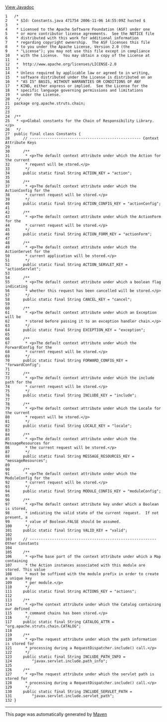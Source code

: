 [View Javadoc](../../../../../apidocs/org/apache/struts/chain/Constants.html.md)


    1   /*
    2    * $Id: Constants.java 471754 2006-11-06 14:55:09Z husted $
    3    *
    4    * Licensed to the Apache Software Foundation (ASF) under one
    5    * or more contributor license agreements.  See the NOTICE file
    6    * distributed with this work for additional information
    7    * regarding copyright ownership.  The ASF licenses this file
    8    * to you under the Apache License, Version 2.0 (the
    9    * "License"); you may not use this file except in compliance
    10   * with the License.  You may obtain a copy of the License at
    11   *
    12   *  http://www.apache.org/licenses/LICENSE-2.0
    13   *
    14   * Unless required by applicable law or agreed to in writing,
    15   * software distributed under the License is distributed on an
    16   * "AS IS" BASIS, WITHOUT WARRANTIES OR CONDITIONS OF ANY
    17   * KIND, either express or implied.  See the License for the
    18   * specific language governing permissions and limitations
    19   * under the License.
    20   */
    21  package org.apache.struts.chain;
    22  
    23  
    24  /**
    25   * <p>Global constants for the Chain of Responsibility Library.</p>
    26   */
    27  public final class Constants {
    28      // -------------------------------------------------- Context Attribute Keys
    29  
    30      /**
    31       * <p>The default context attribute under which the Action for the current
    32       * request will be stored.</p>
    33       */
    34      public static final String ACTION_KEY = "action";
    35  
    36      /**
    37       * <p>The default context attribute under which the ActionConfig for the
    38       * current request will be stored.</p>
    39       */
    40      public static final String ACTION_CONFIG_KEY = "actionConfig";
    41  
    42      /**
    43       * <p>The default context attribute under which the ActionForm for the
    44       * current request will be stored.</p>
    45       */
    46      public static final String ACTION_FORM_KEY = "actionForm";
    47  
    48      /**
    49       * <p>The default context attribute under which the ActionServet for the
    50       * current application will be stored.</p>
    51       */
    52      public static final String ACTION_SERVLET_KEY = "actionServlet";
    53  
    54      /**
    55       * <p>The default context attribute under which a boolean flag indicating
    56       * whether this request has been cancelled will be stored.</p>
    57       */
    58      public static final String CANCEL_KEY = "cancel";
    59  
    60      /**
    61       * <p>The default context attribute under which an Exception will be
    62       * stored before passing it to an exception handler chain.</p>
    63       */
    64      public static final String EXCEPTION_KEY = "exception";
    65  
    66      /**
    67       * <p>The default context attribute under which the ForwardConfig for the
    68       * current request will be stored.</p>
    69       */
    70      public static final String FORWARD_CONFIG_KEY = "forwardConfig";
    71  
    72      /**
    73       * <p>The default context attribute under which the include path for the
    74       * current request will be stored.</p>
    75       */
    76      public static final String INCLUDE_KEY = "include";
    77  
    78      /**
    79       * <p>The default context attribute under which the Locale for the current
    80       * request will be stored.</p>
    81       */
    82      public static final String LOCALE_KEY = "locale";
    83  
    84      /**
    85       * <p>The default context attribute under which the MessageResources for
    86       * the current request will be stored.</p>
    87       */
    88      public static final String MESSAGE_RESOURCES_KEY = "messageResources";
    89  
    90      /**
    91       * <p>The default context attribute under which the ModuleConfig for the
    92       * current request will be stored.</p>
    93       */
    94      public static final String MODULE_CONFIG_KEY = "moduleConfig";
    95  
    96      /**
    97       * <p>The default context attribute key under which a Boolean is stored,
    98       * indicating the valid state of the current request.  If not present, a
    99       * value of Boolean.FALSE should be assumed.
    100      */
    101     public static final String VALID_KEY = "valid";
    102 
    103     // --------------------------------------------------------- Other Constants
    104 
    105     /**
    106      * <p>The base part of the context attribute under which a Map containing
    107      * the Action instances associated with this module are stored. This value
    108      * must be suffixed with the module prefix in order to create a unique key
    109      * per module.</p>
    110      */
    111     public static final String ACTIONS_KEY = "actions";
    112 
    113     /**
    114      * <p>The context attribute under which the Catalog containing our defined
    115      * command chains has been stored.</p>
    116      */
    117     public static final String CATALOG_ATTR = "org.apache.struts.chain.CATALOG";
    118 
    119     /**
    120      * <p>The request attribute under which the path information is stored for
    121      * processing during a RequestDispatcher.include() call.</p>
    122      */
    123     public static final String INCLUDE_PATH_INFO =
    124         "javax.servlet.include.path_info";
    125 
    126     /**
    127      * <p>The request attribute under which the servlet path is stored for
    128      * processing during a RequestDispatcher.include() call.</p>
    129      */
    130     public static final String INCLUDE_SERVLET_PATH =
    131         "javax.servlet.include.servlet_path";
    132 }

------------------------------------------------------------------------

This page was automatically generated by [Maven](http://maven.apache.org/)
